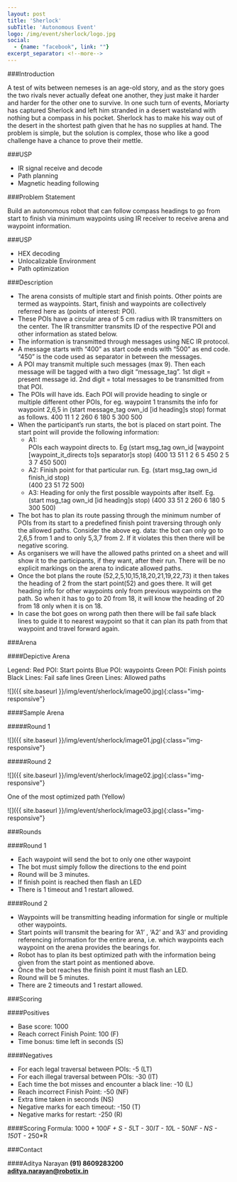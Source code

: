 ```yaml
---
layout: post
title: 'Sherlock'
subTitle: 'Autonomous Event'
logo: /img/event/sherlock/logo.jpg
social:
  - {name: "facebook", link: ""}
excerpt_separator: <!--more-->
---
```


###Introduction

A test of wits between nemeses is an age-old story, and as the story goes the two rivals never actually defeat one another, they just make it harder and harder for the other one to survive. In one such turn of events, Moriarty has captured Sherlock and left him stranded in a desert wasteland with nothing but a compass in his pocket. Sherlock has to make his way out of the desert in the shortest path given that he has no supplies at hand. The problem is simple, but the solution is complex, those who like a good challenge have a chance to prove their mettle.

###USP

- IR signal receive and decode
- Path planning
- Magnetic heading following

###Problem Statement

Build an autonomous robot that can follow compass headings to go from start to finish via minimum waypoints using IR receiver to receive arena and waypoint information.

<!--more-->

###USP

- HEX decoding
- Unlocalizable Environment
- Path optimization

###Description
- The arena consists of multiple start and finish points. Other points are termed as waypoints. Start, finish and waypoints are collectively referred here as (points of interest: POI).
- These POIs have a circular area of 5 cm radius with IR transmitters on the center. The IR transmitter transmits ID of the respective POI and other information as stated below.
- The information is transmitted through messages using NEC IR protocol. 
- A message starts with “400” as start code ends with “500” as end code. “450” is the code used as separator in between the messages.
- A POI may transmit multiple such messages (max 9). Then each message will be tagged with a two digit “message_tag”. 1st digit = present message id. 2nd digit = total messages to be transmitted from that POI.
- The POIs will have ids. Each POI will provide heading to single or multiple different other POIs, for eg. waypoint 1 transmits the info for waypoint 2,6,5 in                                         (start message_tag own_id [id heading]s stop) format as follows. 400 11 1 2 260 6 180 5 300 500
- When the participant’s run starts, the bot is placed on start point. The start point will provide the following information:
  - A1:                                                                            
POIs each waypoint directs to. Eg                                                                                     (start msg_tag own_id [waypoint [waypoint_it_directs to]s separator]s stop)  (400 13 51 1 2 6 5 450 2 5 3 7 450 500)
  - A2: 
Finish point for that particular run. Eg. 
(start msg_tag own_id finish_id stop)     
(400 23 51 72 500)
  - A3:
Heading for only the first possible waypoints after itself. Eg.                                  (start msg_tag own_id [id heading]s stop)                                                                      (400 33 51 2 260 6 180 5 300 500)
- The bot has to plan its route passing through the minimum number of POIs from its start to a predefined finish point traversing through only the allowed paths. Consider the above eg. data: the bot can only go to 2,6,5 from 1 and to only 5,3,7 from 2. If it violates this then there will be negative scoring.
- As organisers we will have the allowed paths printed on a sheet and will show it to the participants, if they want, after their run. There will be no explicit markings on the arena to indicate allowed paths.
- Once the bot plans the route (52,2,5,10,15,18,20,21,19,22,73) it then takes the heading of 2 from the start point(52) and goes there. It will get heading info for other waypoints only from previous waypoints on the path. So when it has to go to 20 from 18, it will know the heading of 20 from 18 only when it is on 18.
- In case the bot goes on wrong path then there will be fail safe black lines to guide it to nearest waypoint so that it can plan its path from that waypoint and travel forward again.

###Arena

####Depictive Arena

Legend:
Red POI: Start points
Blue POI: waypoints
Green POI: Finish points
Black Lines: Fail safe lines
Green Lines: Allowed paths

![]({{ site.baseurl }}/img/event/sherlock/image00.jpg){:class="img-responsive"}

####Sample Arena

#####Round 1

![]({{ site.baseurl }}/img/event/sherlock/image01.jpg){:class="img-responsive"}

#####Round 2

![]({{ site.baseurl }}/img/event/sherlock/image02.jpg){:class="img-responsive"}

One of the most optimized path (Yellow)

![]({{ site.baseurl }}/img/event/sherlock/image03.jpg){:class="img-responsive"}


###Rounds

####Round 1

- Each waypoint will send the bot to only one other waypoint
- The bot must simply follow the directions to the end point
- Round will be 3 minutes.
- If finish point is reached then flash an LED
- There is 1 timeout and 1 restart allowed.

####Round 2

- Waypoints will be transmitting heading information for single or multiple other waypoints.
- Start points will transmit the bearing for ‘A1’ , ‘A2’ and ‘A3’ and providing referencing information for the entire arena, i.e. which waypoints each waypoint on the arena provides the bearings for.
- Robot has to plan its best optimized path with the information being given from the start point as mentioned above.
- Once the bot reaches the finish point it must flash an LED.
- Round will be 5 minutes.
- There are 2 timeouts and 1 restart allowed.

###Scoring

####Positives
- Base score: 1000
- Reach correct Finish Point: 100 (F)
- Time bonus: time left in seconds (S)

####Negatives
- For each legal traversal between POIs: -5 (LT)
- For each illegal traversal between POIs: -30 (IT)
- Each time the bot misses and encounter a black line: -10 (L)
- Reach incorrect Finish Point: -50 (NF)
- Extra time taken in seconds (NS)
- Negative marks for each timeout: -150 (T)
- Negative marks for restart: -250 (R)

####Scoring Formula:
1000 + 100*F + S - 5*LT - 30*IT - 10*L - 50*NF - NS - 150*T - 250*R

###Contact

####Aditya Narayan
**(91) 8609283200**  
**aditya.narayan@robotix.in**